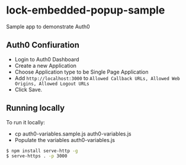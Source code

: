 # lock-embedded-popup-sample
Sample app to demonstrate Auth0

## Auth0 Confiuration

* Login to Auth0 Dashboard
* Create a new Application
* Choose Application type to be Single Page Application
* Add `http://localhost:3000` to `Allowed Callback URLs, Allowed Web Origins, Allowed Logout URLs`
* Click Save.

## Running locally

To run it locally:

* cp auth0-variables.sample.js auth0-variables.js
* Populate the variables auth0-variables.js


```bash
$ npm install serve-http -g
$ serve-https . -p 3000
```

